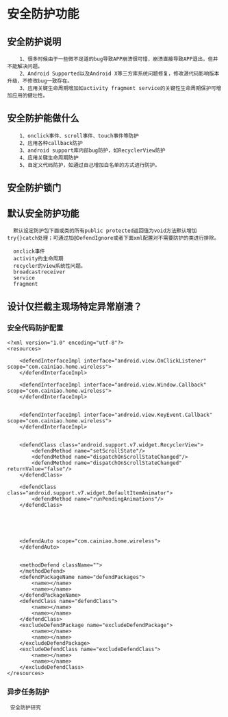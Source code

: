# 安全防护功能
## 安全防护说明
        1、很多时候由于一些微不足道的bug导致APP崩溃很可惜，崩溃直接导致APP退出，但并不能解决问题。
        2、Android Supported以及Android X等三方库系统问题修复，修改源代码影响版本升级，不修改bug一致存在。
        3、应用关键生命周期增加如activity fragment service的关键性生命周期保护可增加应用的健壮性。
        
## 安全防护能做什么
        1、onclick事件、scroll事件、touch事件等防护
        2、应用各种callback防护
        3、android support库内部bug防护，如RecyclerView防护
        4、应用关键生命周期防护
        5、自定义代码防护，如通过自己增加白名单的方式进行防护。
 
 ## 安全防护锁门
## 默认安全防护功能
      默认设定防护包下面或类的所有public protected返回值为void方法默认增加 try{}catch处理；可通过加@DefendIgnore或者下面xml配置对不需要防护的类进行排除。

      onclick事件
      activity的生命周期
      recycler的view系统性问题。
      broadcastreceiver
      service
      fragment


## 设计仅拦截主现场特定异常崩溃？ 


      
### 安全代码防护配置
    <?xml version="1.0" encoding="utf-8"?>
    <resources>
    
        <defendInterfaceImpl interface="android.view.OnClickListener" scope="com.cainiao.home.wireless">
        </defendInterfaceImpl>
        
        <defendInterfaceImpl interface="android.view.Window.Callback" scope="com.cainiao.home.wireless">
        </defendInterfaceImpl>
        
        
        <defendInterfaceImpl interface="android.view.KeyEvent.Callback" scope="com.cainiao.home.wireless">
        </defendInterfaceImpl>
        
        
        <defendClass class="android.support.v7.widget.RecyclerView">
            <defendMethod name="setScrollState"/>
            <defendMethod name="dispatchOnScrollStateChanged"/>
            <defendMethod name="dispatchOnScrollStateChanged" returnValue="false"/>
        </defendClass>
        
        <defendClass class="android.support.v7.widget.DefaultItemAnimator">
            <defendMethod name="runPendingAnimations"/>
        </defendClass>
        
        
        
        
        
        <defendAuto scope="com.cainiao.home.wireless">
        </defendAuto>
        
       
        <methodDefend className="">
        </methodDefend>
        <defendPackageName name="defendPackages">
            <name></name>
            <name></name>
        </defendPackageName>  
        <defendClass name="defendClass">
            <name></name>
            <name></name>
        </defendClass>  
        <excludeDefendPackage name="excludeDefendPackage">
            <name></name>
            <name></name>
        </excludeDefendPackage>
        <excludeDefendClass name="excludeDefendClass">
            <name></name>
            <name></name>
        </excludeDefendClass>
    </resources>

 ### 异步任务防护

     安全防护研究
